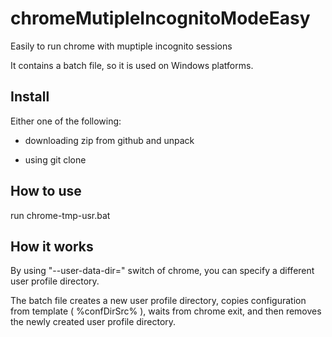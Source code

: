 # chromeMutipleIncognitoModeEasy

Easily to run chrome with muptiple incognito sessions

It contains a batch file, so it is used on Windows platforms.

## Install

Either one of the following:

* downloading zip from github and unpack

* using git clone


## How to use

run chrome-tmp-usr.bat

## How it works

By using "--user-data-dir=" switch of chrome, you can specify a different user profile directory.

The batch file creates a new user profile directory, copies configuration from template ( %confDirSrc% ), waits from chrome exit, and then removes the newly created user profile directory.
